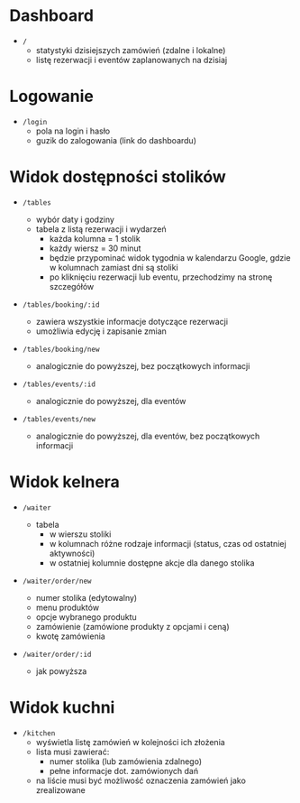 # Dashboard

  - `/`
    - statystyki dzisiejszych zamówień (zdalne i lokalne)
    - listę rezerwacji i eventów zaplanowanych na dzisiaj

# Logowanie

  - `/login`
    - pola na login i hasło
    - guzik do zalogowania (link do dashboardu)

# Widok dostępności stolików

  - `/tables`
    - wybór daty i godziny
    - tabela z listą rezerwacji i wydarzeń
      - każda kolumna = 1 stolik
      - każdy wiersz = 30 minut
      - będzie przypominać widok tygodnia w kalendarzu Google, gdzie w kolumnach zamiast dni są stoliki
      - po kliknięciu rezerwacji lub eventu, przechodzimy na stronę szczegółów

  - `/tables/booking/:id`
    - zawiera wszystkie informacje dotyczące rezerwacji
    - umożliwia edycję i zapisanie zmian

  - `/tables/booking/new`
    - analogicznie do powyższej, bez początkowych informacji

  - `/tables/events/:id`
    - analogicznie do powyższej, dla eventów

  - `/tables/events/new`
    - analogicznie do powyższej, dla eventów, bez początkowych informacji


# Widok kelnera

  - `/waiter`
    - tabela
      - w wierszu stoliki
      - w kolumnach różne rodzaje informacji (status, czas od ostatniej aktywności)
      - w ostatniej kolumnie dostępne akcje dla danego stolika

  - `/waiter/order/new`
    - numer stolika (edytowalny)
    - menu produktów
    - opcje wybranego produktu
    - zamówienie (zamówione produkty z opcjami i ceną)
    - kwotę zamówienia

  - `/waiter/order/:id`
    - jak powyższa

# Widok kuchni

  - `/kitchen`
    - wyświetla listę zamówień w kolejności ich złożenia
    - lista musi zawierać:
      - numer stolika (lub zamówienia zdalnego)
      - pełne informacje dot. zamówionych dań
    - na liście musi być możliwość oznaczenia zamówień jako zrealizowane